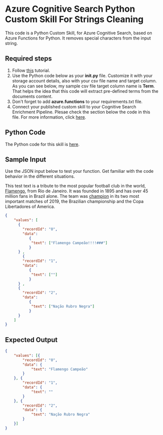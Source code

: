 # Azure Cognitive Search Python Custom Skill For Strings Cleaning

This code is a Python Custom Skill, for Azure Cognitive Search, based on Azure Functions for Python. It removes special characters from the input string.

## Required steps

1. Follow [this](https://docs.microsoft.com/en-us/azure/azure-functions/functions-create-first-function-python) tutorial.
1. Use the Python code below as your **__init__.py** file. Customize it with your storage account details, also with your csv file name and target column. As you can see below, my sample csv file target column name is **Term**. That helps the idea that this code will extract pre-defined terms from the documents content.
1. Don't forget to add **azure.functions** to your requirements.txt file.
1. Connect your published custom skill to your Cognitive Search Enrichment Pipeline. Plesae check the section below the code in this file. For more information, click [here](https://docs.microsoft.com/en-us/azure/search/cognitive-search-create-custom-skill-example#connect-to-your-pipeline).

## Python Code

The Python code for this skill is [here](./__init__.py). 

## Sample Input

Use the JSON input below to test your function. Get familiar with the code behavior in the different situations. 

This test text is a tribute to the most popular football club in the world, [Flamengo](https://en.wikipedia.org/wiki/Clube_de_Regatas_do_Flamengo), from Rio de Janeiro. It was founded in 1895 and has over 45 million fans in Brazil alone. The team was [champion](https://www.youtube.com/watch?time_continue=11&v=371FOyquzno) in its two most important matches of 2019, the Brazilian championship and the Copa Libertadores of America.

```json
{
    "values": [
      {
        "recordId": "0",
        "data":
           {
            "text": ["Flamengo Campeão!!!!###"]
           }
      } ,
        {
        "recordId": "1",
        "data":
           {
            "text": [""]
           }
      } ,    
      {
        "recordId": "2",
        "data":
           {
            "text": ["Nação Rubro Negra"]
           }
      } 
    ]
}
```

## Expected Output

```json
{
    "values": [{
        "recordId": "0",
        "data": {
            "text": "Flamengo Campeão"
        }
    }, {
        "recordId": "1",
        "data": {
            "text": ""
        }
    }, {
        "recordId": "2",
        "data": {
            "text": "Nação Rubro Negra"
        }
    }]
}
```

